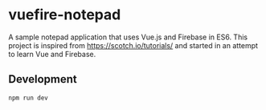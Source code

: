 # vuefire-notepad

A sample notepad application that uses Vue.js and Firebase in ES6. This project is inspired from https://scotch.io/tutorials/ and started in an attempt to learn Vue and Firebase.

## Development
`npm run dev`
